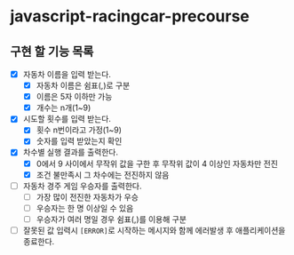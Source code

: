 # javascript-racingcar-precourse

## 구현 할 기능 목록
- [x] 자동차 이름을 입력 받는다.
  - [x] 자동차 이름은 쉼표(,)로 구분
  - [x] 이름은 5자 이하만 가능
  - [x] 개수는 n개(1~9)
- [x] 시도할 횟수를 입력 받는다.
  - [x] 횟수 n번이라고 가정(1~9)
  - [x] 숫자를 입력 받았는지 확인
- [x] 차수별 실행 결과를 출력한다.
  - [x] 0에서 9 사이에서 무작위 값을 구한 후 무작위 값이 4 이상인 자동차만 전진
  - [x] 조건 불만족시 그 차수에는 전진하지 않음
- [ ] 자동차 경주 게임 우승자를 출력한다.
  - [ ] 가장 많이 전진한 자동차가 우승
  - [ ] 우승자는 한 명 이상일 수 있음
  - [ ] 우승자가 여러 명일 경우 쉼표(,)를 이용해 구분
- [ ] 잘못된 값 입력시 `[ERROR]`로 시작하는 메시지와 함께 에러발생 후 애플리케이션을 종료한다.